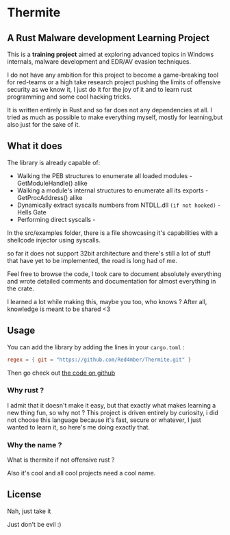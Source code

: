 # Thermite

## A Rust Malware development Learning Project

This is a **training project** aimed at exploring advanced topics in Windows internals, malware development and EDR/AV
evasion techniques. 

I do not have any ambition for this project to become a game-breaking tool for red-teams or a high take research project
pushing the limits of offensive security as we know it, I just do it for the joy of it and to learn rust programming and some cool hacking tricks.

It is written entirely in Rust and so far does not any dependencies at all.
I tried as much as possible to make everything myself, mostly for learning,but also just for the sake of it.

## What it does

The library is already capable of:

- Walking the PEB structures to enumerate all loaded modules - GetModuleHandle() alike
- Walking a module's internal structures to enumerate all its exports - GetProcAddress() alike
- Dynamically extract syscalls numbers from NTDLL.dll `(if not hooked)`    - Hells Gate
- Performing direct syscalls -

In the src/examples folder, there is a file showcasing it's capabilities with a shellcode injector using syscalls.

so far it does not support 32bit architecture and there's still a lot of stuff that have yet to be implemented, the road is long had of me.

Feel free to browse the code, I took care to document absolutely everything and wrote detailed comments and documentation for almost everything in the crate.

I learned a lot while making this, maybe you too, who knows ?
After all, knowledge is meant to be shared <3

## Usage

You can add the library by adding the lines in your `cargo.toml` :

```toml
regex = { git = "https://github.com/Red4mber/Thermite.git" }
```

Then go check out [the code on github](src/examples/direct_syscalls_shellcode_injector.rs)

### Why rust ?

I admit that it doesn't make it easy, but that exactly what makes learning a new thing fun, so why not ?
This project is driven entirely by curiosity, i did not choose this language because it's fast, secure or whatever, I just wanted to learn it, so here's me doing exactly that.

### Why the name ? 

What is thermite if not offensive rust ? 

Also it's cool and all cool projects need a cool name. 

## License

Nah, just take it

Just don't be evil :)
